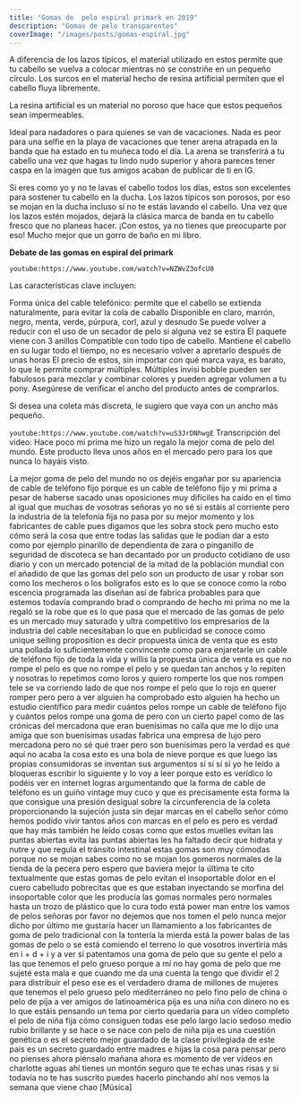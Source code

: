 ```yaml
---
title: "Gomas de  pelo espiral primark en 2019"
description: "Gomas de pelo transparentes"
coverImage: "/images/posts/gomas-espiral.jpg"
---
```

A diferencia de los lazos típicos, el material utilizado en estos permite que tu cabello se vuelva a colocar mientras no se constriñe en un pequeño círculo. Los surcos en el material hecho de resina artificial permiten que el cabello fluya libremente.

La resina artificial es un material no poroso que hace que estos pequeños sean impermeables.

Ideal para nadadores o para quienes se van de vacaciones. Nada es peor para una selfie en la playa de vacaciones que tener arena atrapada en la banda que ha estado en tu muñeca todo el día. La arena se transferirá a tu cabello una vez que hagas tu lindo nudo superior y ahora pareces tener caspa en la imagen que tus amigos acaban de publicar de ti en IG.

Si eres como yo y no te lavas el cabello todos los días, estos son excelentes para sostener tu cabello en la ducha. Los lazos típicos son porosos, por eso se mojan en la ducha incluso si no te estás lavando el cabello. Una vez que los lazos estén mojados, dejará la clásica marca de banda en tu cabello fresco que no planeas hacer. ¡Con estos, ya no tienes que preocuparte por eso! Mucho mejor que un gorro de baño en mi libro.

**Debate de las gomas en espiral del primark** 

`youtube:https://www.youtube.com/watch?v=NZWvZ3ofcU0`

Las características clave incluyen:

Forma única del cable telefónico: permite que el cabello se extienda naturalmente, para evitar la cola de caballo
Disponible en claro, marrón, negro, menta, verde, púrpura, corl, azul y desnudo
Se puede volver a reducir con el uso de un secador de pelo si alguna vez se estira
El paquete viene con 3 anillos
Compatible con todo tipo de cabello.
Mantiene el cabello en su lugar todo el tiempo, no es necesario volver a apretarlo después de unas horas
El precio de estos, sin importar con qué marca vaya, es barato, lo que le permite comprar múltiples. Múltiples invisi bobble pueden ser fabulosos para mezclar y combinar colores y pueden agregar volumen a tu pony. Asegúrese de verificar el ancho del producto antes de comprarlos.

Si desea una coleta más discreta, le sugiero que vaya con un ancho más pequeño.

`youtube:https://www.youtube.com/watch?v=uS3JrDNhwgE`
Transcripción del video:
Hace poco mi prima me hizo un regalo la mejor coma de pelo del mundo. Este producto lleva unos años en el mercado pero para los que
nunca lo hayáis visto.

La mejor goma de pelo del mundo no os
dejéis engañar por su apariencia de
cable de teléfono fijo porque es un
cable de teléfono fijo y mi prima a
pesar de haberse sacado unas oposiciones
muy difíciles ha caído en el timo al
igual que muchas de vosotras señoras yo
no sé si estáis al corriente pero la
industria de la telefonía fija no pasa
por su mejor momento y los fabricantes
de cable pues digamos que les sobra
stock pero mucho esto cómo será la cosa
que entre todas las salidas que le
podían dar a esto como por ejemplo
pinarillo de dependienta de zara o
pinganillo de seguridad de discoteca se
han decantado por un producto cotidiano
de uso diario y con un mercado potencial
de la mitad de la población mundial con
el añadido de que las gomas del pelo son
un producto de usar y robar son como los
mecheros o los bolígrafos esto es lo que
se conoce como la robo escencia
programada las diseñan así de fabrica
probables para que estemos todavía
comprando
brad o comprando de hecho mi prima no me
la regaló se la robe que es lo que pasa
que el mercado de las gomas de pelo es
un mercado muy saturado y ultra
competitivo los empresarios de la
industria del cable necesitaban lo que
en publicidad se conoce como unique
selling proposition es decir propuesta
única de venta que es esto una pollada
lo suficientemente convincente como para
enjaretarle un cable de teléfono fijo de
toda la vida y willis la propuesta única
de venta es que no rompe el pelo es que
no rompe el pelo y se quedan tan anchos
y lo repiten y nosotras lo repetimos
como loros y quiero romperte los que nos
rompen tele se va corriendo lado de que
nos rompe el pelo que lo rojo en querer
romper pero pero a ver alguien ha
comprobado esto alguien ha hecho un
estudio científico para medir cuántos
pelos rompe un cable de teléfono fijo y
cuántos pelos rompe una goma de pero con
un cierto papel como de las crónicas del
mercadona que eran buenísimas no calla
que me lo dijo una amiga que son
buenísimas usadas fabrica una empresa de
lujo pero
mercadona pero no sé qué traer pero son
buenísimas pero la verdad es que aquí no
acaba la cosa esto es una bola de nieve
porque es que luego las propias
consumidoras se inventan sus argumentos
sí sí sí sí yo he leído a bloqueras
escribir lo siguiente y lo voy a leer
porque esto es verídico lo podéis ver en
internet logras argumentando que la
forma de cable de teléfono es un guiño
vintage muy cuco
y que es precisamente esta forma la que
consigue una presión desigual sobre la
circunferencia de la coleta
proporcionando la sujeción justa sin
dejar marcas en el cabello señor cómo
hemos podido vivir tantos años con
marcas en el pelo es pero es verdad que
hay más también he leído cosas como que
estos muelles evitan las puntas abiertas
evita las puntas abiertas les ha faltado
decir que hidrata y nutre y que regula
el tránsito intestinal estas gomas son
muy cómodas porque no se mojan sabes
como no se mojan los gomeros normales de
la tienda de la pecera pero espero que
baviera mejor la última te cito
textualmente que estas gomas de pelo
evitan el insoportable dolor en el cuero
cabelludo pobrecitas que es que estaban
inyectando se morfina del insoportable
color que les producía las gomas
normales pero normales hasta un trozo de
plástico que lo cura todo está power man
entre los vamos de pelos señoras por
favor
no dejemos que nos tomen el pelo nunca
mejor dicho por último me gustaría hacer
un llamamiento a los fabricantes de goma
de pelo tradicional con la tontería la
mierda está la power balas de las gomas
de pelo o se está comiendo el terreno lo
que vosotros invertiría más en i + d + i
y a ver si patentamos una goma de pelo
que su gente el pelo a las que tenemos
el pelo grueso porque a mí no hay goma
de pelo que me sujeté esta mala e que
cuando me da una cuenta la tengo que
dividir el 2 para distribuir el peso ese
es el verdadero drama de millones de
mujeres que tenemos el pelo grueso pelo
mediterráneo no pelo fino pelo de china
o pelo de pija a ver amigos de
latinoamérica pija es una niña con
dinero no es lo que estáis pensando un
tema por cierto quedaría para un vídeo
completo el pelo de niña fija cómo
consiguen todas ese pelo largo lacio
sedoso medio rubio brillante y se hace o
se nace con pelo de niña pija es una
cuestión genética o es el secreto mejor
guardado de la clase privilegiada de
este país
es un secreto guardado entre madres e
hijas
la cosa para pensar pero no pienses
ahora piénsalo mañana ahora es momento
de ver vídeos en charlotte aguas ahí
tienes un montón seguro que te echas
unas risas
y si todavía no te has suscrito puedes
hacerlo pinchando ahí nos vemos la
semana que viene chao
[Música]